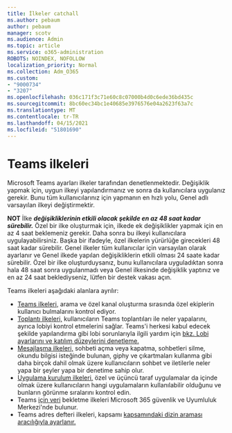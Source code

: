 ```yaml
---
title: İlkeler catchall
ms.author: pebaum
author: pebaum
manager: scotv
ms.audience: Admin
ms.topic: article
ms.service: o365-administration
ROBOTS: NOINDEX, NOFOLLOW
localization_priority: Normal
ms.collection: Adm_O365
ms.custom:
- "9000734"
- "3207"
ms.openlocfilehash: 036c171f3c71e60c8c07000b4d0c6ede36bd435c
ms.sourcegitcommit: 8bc60ec34bc1e40685e3976576e04a2623f63a7c
ms.translationtype: MT
ms.contentlocale: tr-TR
ms.lasthandoff: 04/15/2021
ms.locfileid: "51801690"
---
```

# <a name="teams-policies"></a>Teams ilkeleri

Microsoft Teams ayarları ilkeler tarafından denetlenmektedir. Değişiklik yapmak için, uygun ilkeyi yapılandırmanız ve sonra da kullanıcılara uygulanız gerekir. Bunu tüm kullanıcılarınız için yapmanın en hızlı yolu, Genel adlı varsayılan ilkeyi değiştirmektir. 

**NOT** İlke **_değişikliklerinin etkili olacak şekilde en az 48 saat kadar sürebilir._** Özel bir ilke oluşturmak için, ilkede ek değişiklikler yapmak için en az 4 saat beklemeniz gerekir. Daha sonra bu ilkeyi kullanıcılara uygulayabilirsiniz. Başka bir ifadeyle, özel ilkelerin yürürlüğe girecekleri 48 saat kadar sürebilir. Genel ilkeler tüm kullanıcılar için varsayılan olarak ayarlanır ve Genel ilkede yapılan değişikliklerin etkili olması 24 saate kadar sürebilir. Özel bir ilke oluşturduysanız, bunu kullanıcılara uyguladıktan sonra hala 48 saat sonra uygulanmadı veya Genel ilkesinde değişiklik yaptınız ve en az 24 saat beklediyseniz, lütfen bir destek vakası açın.

Teams ilkeleri aşağıdaki alanlara ayrılır:

- [Teams ilkeleri,](https://docs.microsoft.com/MicrosoftTeams/teams-policies) arama ve özel kanal oluşturma sırasında özel ekiplerin kullanıcı bulmalarını kontrol ediyor.  
- [Toplantı ilkeleri,](https://docs.microsoft.com/microsoftteams/meeting-policies-in-teams) kullanıcıların Teams toplantıları ile neler yapalarını, ayrıca lobiyi kontrol etmelerini sağlar. Teams'i herkesi kabul edecek şekilde yapılandırma gibi lobi sorunlarıyla ilgili yardım için [bkz. Lobi ayarlarını ve katılım düzeylerini denetleme.](https://docs.microsoft.com/alchemyinsights/bypass-lobby)
- [Mesajlaşma ilkeleri,](https://docs.microsoft.com/microsoftteams/messaging-policies-in-teams) sohbeti açma veya kapatma, sohbetleri silme, okundu bilgisi isteğinde bulunan, giphy ve çıkartmaları kullanma gibi daha birçok dahil olmak üzere kullanıcıların sohbet ve iletilerle neler yapa bir şeyler yapa bir denetime sahip olur.
- [Uygulama kurulum ilkeleri,](https://docs.microsoft.com/MicrosoftTeams/teams-app-setup-policies) özel ve üçüncü taraf uygulamalar da içinde olmak üzere kullanıcıların hangi uygulamaların kullanılabilir olduğunu ve bunların görünme sıralarını kontrol edin.  
- Teams [için veri](https://docs.microsoft.com/microsoftteams/retention-policies) bekletme ilkeleri Microsoft 365 güvenlik ve Uyumluluk Merkezi'nde bulunur.
- Teams adres defteri ilkeleri, kapsamı [kapsamındaki dizin araması aracılığıyla ayarlanır.](https://docs.microsoft.com/MicrosoftTeams/teams-scoped-directory-search)